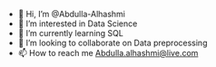 - 👋 Hi, I’m @Abdulla-Alhashmi
- 👀 I’m interested in Data Science
- 🌱 I’m currently learning SQL
- 💞️ I’m looking to collaborate on Data preprocessing 
- 📫 How to reach me Abdulla.alhashmi@live.com

<!---
Abdulla-Alhashmi/Abdulla-Alhashmi is a ✨ special ✨ repository because its `README.md` (this file) appears on your GitHub profile.
You can click the Preview link to take a look at your changes.
--->
